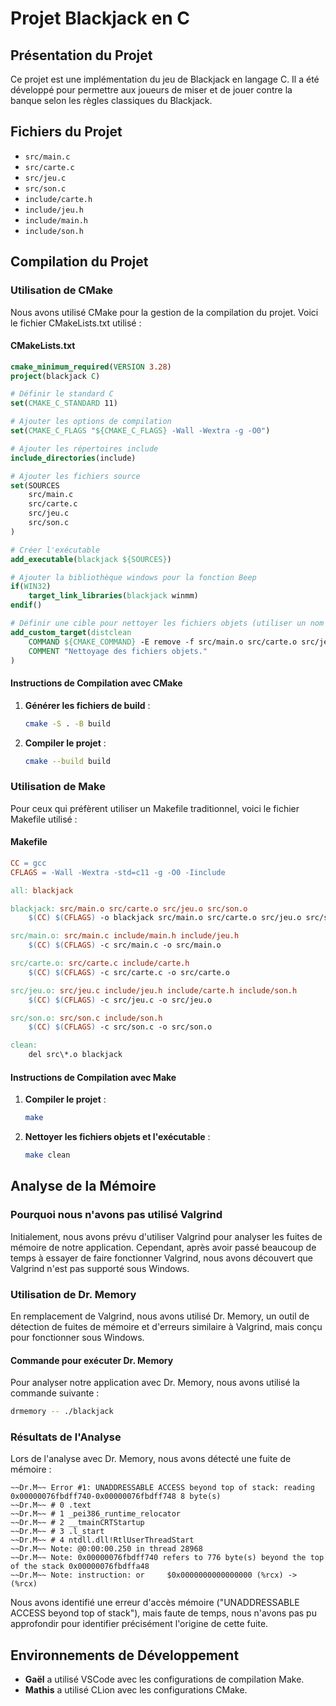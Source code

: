 # Projet Blackjack en C

## Présentation du Projet

Ce projet est une implémentation du jeu de Blackjack en langage C. Il a été développé pour permettre aux joueurs de miser et de jouer contre la banque selon les règles classiques du Blackjack.

## Fichiers du Projet

- `src/main.c`
- `src/carte.c`
- `src/jeu.c`
- `src/son.c`
- `include/carte.h`
- `include/jeu.h`
- `include/main.h`
- `include/son.h`

## Compilation du Projet

### Utilisation de CMake

Nous avons utilisé CMake pour la gestion de la compilation du projet. Voici le fichier CMakeLists.txt utilisé :

#### CMakeLists.txt

```cmake
cmake_minimum_required(VERSION 3.28)
project(blackjack C)

# Définir le standard C
set(CMAKE_C_STANDARD 11)

# Ajouter les options de compilation
set(CMAKE_C_FLAGS "${CMAKE_C_FLAGS} -Wall -Wextra -g -O0")

# Ajouter les répertoires include
include_directories(include)

# Ajouter les fichiers source
set(SOURCES
    src/main.c
    src/carte.c
    src/jeu.c
    src/son.c
)

# Créer l'exécutable
add_executable(blackjack ${SOURCES})

# Ajouter la bibliothèque windows pour la fonction Beep
if(WIN32)
    target_link_libraries(blackjack winmm)
endif()

# Définir une cible pour nettoyer les fichiers objets (utiliser un nom différent)
add_custom_target(distclean
    COMMAND ${CMAKE_COMMAND} -E remove -f src/main.o src/carte.o src/jeu.o src/son.o
    COMMENT "Nettoyage des fichiers objets."
)
```

#### Instructions de Compilation avec CMake

1. **Générer les fichiers de build** :
   ```sh
   cmake -S . -B build
   ```

2. **Compiler le projet** :
   ```sh
   cmake --build build
   ```

### Utilisation de Make

Pour ceux qui préfèrent utiliser un Makefile traditionnel, voici le fichier Makefile utilisé :

#### Makefile

```makefile
CC = gcc
CFLAGS = -Wall -Wextra -std=c11 -g -O0 -Iinclude

all: blackjack

blackjack: src/main.o src/carte.o src/jeu.o src/son.o
	$(CC) $(CFLAGS) -o blackjack src/main.o src/carte.o src/jeu.o src/son.o -lwinmm

src/main.o: src/main.c include/main.h include/jeu.h
	$(CC) $(CFLAGS) -c src/main.c -o src/main.o

src/carte.o: src/carte.c include/carte.h
	$(CC) $(CFLAGS) -c src/carte.c -o src/carte.o

src/jeu.o: src/jeu.c include/jeu.h include/carte.h include/son.h
	$(CC) $(CFLAGS) -c src/jeu.c -o src/jeu.o

src/son.o: src/son.c include/son.h
	$(CC) $(CFLAGS) -c src/son.c -o src/son.o

clean:
	del src\*.o blackjack
```

#### Instructions de Compilation avec Make

1. **Compiler le projet** :
   ```sh
   make
   ```

2. **Nettoyer les fichiers objets et l'exécutable** :
   ```sh
   make clean
   ```

## Analyse de la Mémoire

### Pourquoi nous n'avons pas utilisé Valgrind

Initialement, nous avons prévu d'utiliser Valgrind pour analyser les fuites de mémoire de notre application. Cependant, après avoir passé beaucoup de temps à essayer de faire fonctionner Valgrind, nous avons découvert que Valgrind n'est pas supporté sous Windows.

### Utilisation de Dr. Memory

En remplacement de Valgrind, nous avons utilisé Dr. Memory, un outil de détection de fuites de mémoire et d'erreurs similaire à Valgrind, mais conçu pour fonctionner sous Windows.

#### Commande pour exécuter Dr. Memory

Pour analyser notre application avec Dr. Memory, nous avons utilisé la commande suivante :

```sh
drmemory -- ./blackjack
```

### Résultats de l'Analyse

Lors de l'analyse avec Dr. Memory, nous avons détecté une fuite de mémoire :

```
~~Dr.M~~ Error #1: UNADDRESSABLE ACCESS beyond top of stack: reading 0x00000076fbdff740-0x00000076fbdff748 8 byte(s)
~~Dr.M~~ # 0 .text
~~Dr.M~~ # 1 _pei386_runtime_relocator
~~Dr.M~~ # 2 __tmainCRTStartup
~~Dr.M~~ # 3 .l_start
~~Dr.M~~ # 4 ntdll.dll!RtlUserThreadStart
~~Dr.M~~ Note: @0:00:00.250 in thread 28968
~~Dr.M~~ Note: 0x00000076fbdff740 refers to 776 byte(s) beyond the top of the stack 0x00000076fbdffa48
~~Dr.M~~ Note: instruction: or     $0x0000000000000000 (%rcx) -> (%rcx)
```

Nous avons identifié une erreur d'accès mémoire ("UNADDRESSABLE ACCESS beyond top of stack"), mais faute de temps, nous n'avons pas pu approfondir pour identifier précisément l'origine de cette fuite.

## Environnements de Développement

- **Gaël** a utilisé VSCode avec les configurations de compilation Make.
- **Mathis** a utilisé CLion avec les configurations CMake.